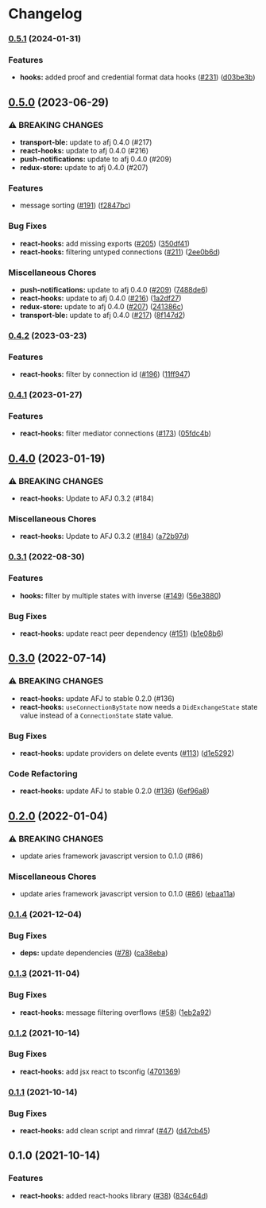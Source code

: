# Changelog

### [0.5.1](https://www.github.com/openwallet-foundation/credo-ts-ext/compare/react-hooks-v0.5.0...react-hooks-v0.5.1) (2024-01-31)


### Features

* **hooks:** added proof and credential format data hooks ([#231](https://www.github.com/openwallet-foundation/credo-ts-ext/issues/231)) ([d03be3b](https://www.github.com/openwallet-foundation/credo-ts-ext/commit/d03be3bb5b5a448c30f3124bd6295bd678cf84ff))

## [0.5.0](https://www.github.com/hyperledger/aries-framework-javascript-ext/compare/react-hooks-v0.4.2...react-hooks-v0.5.0) (2023-06-29)


### ⚠ BREAKING CHANGES

* **transport-ble:** update to afj 0.4.0 (#217)
* **react-hooks:** update to afj 0.4.0 (#216)
* **push-notifications:** update to afj 0.4.0 (#209)
* **redux-store:** update to afj 0.4.0 (#207)

### Features

* message sorting ([#191](https://www.github.com/hyperledger/aries-framework-javascript-ext/issues/191)) ([f2847bc](https://www.github.com/hyperledger/aries-framework-javascript-ext/commit/f2847bcad80518ed8c383d7e4af4f8cd35a1e68f))


### Bug Fixes

* **react-hooks:** add missing exports ([#205](https://www.github.com/hyperledger/aries-framework-javascript-ext/issues/205)) ([350df41](https://www.github.com/hyperledger/aries-framework-javascript-ext/commit/350df414d1e3010dec6aad11a0d9a6d8977e15d0))
* **react-hooks:** filtering untyped connections ([#211](https://www.github.com/hyperledger/aries-framework-javascript-ext/issues/211)) ([2ee0b6d](https://www.github.com/hyperledger/aries-framework-javascript-ext/commit/2ee0b6d152244c934ab8aaa9d3b569dcff70d0e3))


### Miscellaneous Chores

* **push-notifications:** update to afj 0.4.0 ([#209](https://www.github.com/hyperledger/aries-framework-javascript-ext/issues/209)) ([7488de6](https://www.github.com/hyperledger/aries-framework-javascript-ext/commit/7488de64ee029dd58b6452532b4ef067497678c6))
* **react-hooks:** update to afj 0.4.0 ([#216](https://www.github.com/hyperledger/aries-framework-javascript-ext/issues/216)) ([1a2df27](https://www.github.com/hyperledger/aries-framework-javascript-ext/commit/1a2df2788a642cc715d4a033526174eab486cfa0))
* **redux-store:** update to afj 0.4.0 ([#207](https://www.github.com/hyperledger/aries-framework-javascript-ext/issues/207)) ([241386c](https://www.github.com/hyperledger/aries-framework-javascript-ext/commit/241386c564a88e79806cd8366590dd55452804ac))
* **transport-ble:** update to afj 0.4.0 ([#217](https://www.github.com/hyperledger/aries-framework-javascript-ext/issues/217)) ([8f147d2](https://www.github.com/hyperledger/aries-framework-javascript-ext/commit/8f147d22fe46a4014c63a11ecfe919b3286e63b3))

### [0.4.2](https://www.github.com/hyperledger/aries-framework-javascript-ext/compare/react-hooks-v0.4.1...react-hooks-v0.4.2) (2023-03-23)


### Features

* **react-hooks:** filter by connection id ([#196](https://www.github.com/hyperledger/aries-framework-javascript-ext/issues/196)) ([11ff947](https://www.github.com/hyperledger/aries-framework-javascript-ext/commit/11ff9473feeb5549b2f9c9c081fb1a68e83afab5))

### [0.4.1](https://www.github.com/hyperledger/aries-framework-javascript-ext/compare/react-hooks-v0.4.0...react-hooks-v0.4.1) (2023-01-27)


### Features

* **react-hooks:** filter mediator connections ([#173](https://www.github.com/hyperledger/aries-framework-javascript-ext/issues/173)) ([05fdc4b](https://www.github.com/hyperledger/aries-framework-javascript-ext/commit/05fdc4bae546af8ef48fdeb026a035efc5535439))

## [0.4.0](https://www.github.com/hyperledger/aries-framework-javascript-ext/compare/react-hooks-v0.3.1...react-hooks-v0.4.0) (2023-01-19)


### ⚠ BREAKING CHANGES

* **react-hooks:** Update to AFJ 0.3.2 (#184)

### Miscellaneous Chores

* **react-hooks:** Update to AFJ 0.3.2 ([#184](https://www.github.com/hyperledger/aries-framework-javascript-ext/issues/184)) ([a72b97d](https://www.github.com/hyperledger/aries-framework-javascript-ext/commit/a72b97d0180e5ee8ac2b0d87f2745a427611ca42))

### [0.3.1](https://www.github.com/hyperledger/aries-framework-javascript-ext/compare/react-hooks-v0.3.0...react-hooks-v0.3.1) (2022-08-30)


### Features

* **hooks:** filter by multiple states with inverse ([#149](https://www.github.com/hyperledger/aries-framework-javascript-ext/issues/149)) ([56e3880](https://www.github.com/hyperledger/aries-framework-javascript-ext/commit/56e3880a51a72e1504ed051036c5e782ed53a684))


### Bug Fixes

* **react-hooks:** update react peer dependency ([#151](https://www.github.com/hyperledger/aries-framework-javascript-ext/issues/151)) ([b1e08b6](https://www.github.com/hyperledger/aries-framework-javascript-ext/commit/b1e08b658407b67018f945ca30ce8b8417226751))

## [0.3.0](https://www.github.com/hyperledger/aries-framework-javascript-ext/compare/react-hooks-v0.2.0...react-hooks-v0.3.0) (2022-07-14)


### ⚠ BREAKING CHANGES

* **react-hooks:** update AFJ to stable 0.2.0 (#136)
* **react-hooks:** `useConnectionByState` now needs a `DidExchangeState` state value instead of a `ConnectionState` state value.

### Bug Fixes

* **react-hooks:** update providers on delete events ([#113](https://www.github.com/hyperledger/aries-framework-javascript-ext/issues/113)) ([d1e5292](https://www.github.com/hyperledger/aries-framework-javascript-ext/commit/d1e52929275e69c963bb0dd35a878aba4f250bd9))


### Code Refactoring

* **react-hooks:** update AFJ to stable 0.2.0 ([#136](https://www.github.com/hyperledger/aries-framework-javascript-ext/issues/136)) ([6ef96a8](https://www.github.com/hyperledger/aries-framework-javascript-ext/commit/6ef96a8c01a8568b2c6d1808fbdce3b4476dd13b))

## [0.2.0](https://www.github.com/hyperledger/aries-framework-javascript-ext/compare/react-hooks-v0.1.4...react-hooks-v0.2.0) (2022-01-04)


### ⚠ BREAKING CHANGES

* update aries framework javascript version to 0.1.0 (#86)

### Miscellaneous Chores

* update aries framework javascript version to 0.1.0 ([#86](https://www.github.com/hyperledger/aries-framework-javascript-ext/issues/86)) ([ebaa11a](https://www.github.com/hyperledger/aries-framework-javascript-ext/commit/ebaa11a8f1c4588b020e870abd092a5813ec28ef))

### [0.1.4](https://www.github.com/hyperledger/aries-framework-javascript-ext/compare/react-hooks-v0.1.3...react-hooks-v0.1.4) (2021-12-04)


### Bug Fixes

* **deps:** update dependencies ([#78](https://www.github.com/hyperledger/aries-framework-javascript-ext/issues/78)) ([ca38eba](https://www.github.com/hyperledger/aries-framework-javascript-ext/commit/ca38eba50dbb524269865d4fbfcb2d33720d0b48))

### [0.1.3](https://www.github.com/hyperledger/aries-framework-javascript-ext/compare/react-hooks-v0.1.2...react-hooks-v0.1.3) (2021-11-04)


### Bug Fixes

* **react-hooks:** message filtering overflows ([#58](https://www.github.com/hyperledger/aries-framework-javascript-ext/issues/58)) ([1eb2a92](https://www.github.com/hyperledger/aries-framework-javascript-ext/commit/1eb2a92dcf28e7693ed75c7a00f234eea4782b1f))

### [0.1.2](https://www.github.com/hyperledger/aries-framework-javascript-ext/compare/react-hooks-v0.1.1...react-hooks-v0.1.2) (2021-10-14)


### Bug Fixes

* **react-hooks:** add jsx react to tsconfig ([4701369](https://www.github.com/hyperledger/aries-framework-javascript-ext/commit/47013691f173016860abbef0a7fc7541c33302c3))

### [0.1.1](https://www.github.com/hyperledger/aries-framework-javascript-ext/compare/react-hooks-v0.1.0...react-hooks-v0.1.1) (2021-10-14)


### Bug Fixes

* **react-hooks:** add clean script and rimraf ([#47](https://www.github.com/hyperledger/aries-framework-javascript-ext/issues/47)) ([d47cb45](https://www.github.com/hyperledger/aries-framework-javascript-ext/commit/d47cb45f220db5b04020494b2c438a05f8a55fb8))

## 0.1.0 (2021-10-14)


### Features

* **react-hooks:** added react-hooks library ([#38](https://www.github.com/hyperledger/aries-framework-javascript-ext/issues/38)) ([834c64d](https://www.github.com/hyperledger/aries-framework-javascript-ext/commit/834c64d4c4c928436920145bc52014c947ecaac8))
